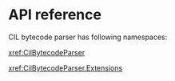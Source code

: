 # API reference

CIL bytecode parser has following namespaces:

<xref:CilBytecodeParser>

<xref:CilBytecodeParser.Extensions>
